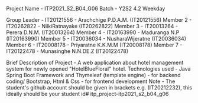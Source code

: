 Project Name - ITP2021_S2_B04_G06
Batch - Y2S2 4.2 Weekday

Group Leader - IT20121556 - Arachchige P.D.A.M. (IT20121556)
Member 2 - IT20262822 - NilkiRatnayake (IT20262822)
Member 3 - IT20013264 - Perera D.N.M. (IT20013264)
Member 4 - IT20163990 - Maduranga N.P (IT20163990)
Member 5 - IT20036034 - NusharaWijeratne (IT20036034)
Member 6 - IT20008178 - Priyaratne K.K.M.M (IT20008178)
Member 7 - IT20122478 - Munasinghe N.N.DE.Z (IT20122478)

Brief Description of Project - A web application about hotel management system for newly opened "HotelBlueFloral" hotel.
Technologies used - Java Spring Boot Framework and Thymeleaf (template engine) - for backend coding/ Bootstrap, Html & Css - for frontend development
Note - The student's github account should be given in brackets e.g. (IT20212232), this ideally should be your student id# itp_project-itp2021_s2_b04_g06
 

